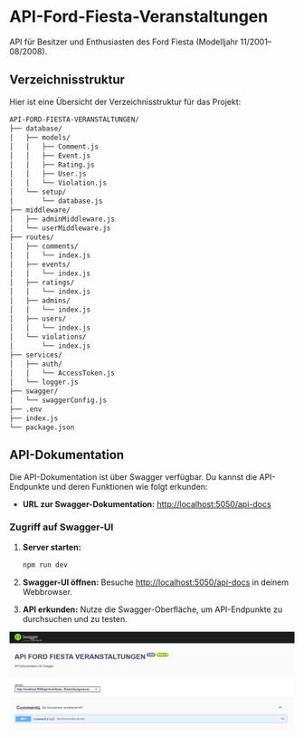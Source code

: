 # API-Ford-Fiesta-Veranstaltungen

API für Besitzer und Enthusiasten des Ford Fiesta (Modelljahr 11/2001–08/2008).

## Verzeichnisstruktur

Hier ist eine Übersicht der Verzeichnisstruktur für das Projekt:

```
API-FORD-FIESTA-VERANSTALTUNGEN/
├── database/
│   ├── models/
│   │   ├── Comment.js
│   │   ├── Event.js
│   │   ├── Rating.js
│   │   ├── User.js
│   │   └── Violation.js
│   └── setup/
│       └── database.js
├── middleware/
│   ├── adminMiddleware.js
│   └── userMiddleware.js
├── routes/
│   ├── comments/
│   │   └── index.js
│   ├── events/
│   │   └── index.js
│   ├── ratings/
│   │   └── index.js
│   ├── admins/
│   │   └── index.js
│   ├── users/
│   │   └── index.js
│   └── violations/
│       └── index.js
├── services/
│   ├── auth/
│   │   └── AccessToken.js
│   └── logger.js
├── swagger/
│   └── swaggerConfig.js
├── .env
├── index.js
└── package.json
```

## API-Dokumentation

Die API-Dokumentation ist über Swagger verfügbar. Du kannst die API-Endpunkte und deren Funktionen wie folgt erkunden:

- **URL zur Swagger-Dokumentation:** [http://localhost:5050/api-docs](http://localhost:5050/api-docs)

### Zugriff auf Swagger-UI

1. **Server starten:** 
   ```bash
   npm run dev
   ```

2. **Swagger-UI öffnen:** 
   Besuche [http://localhost:5050/api-docs](http://localhost:5050/api-docs) in deinem Webbrowser.

3. **API erkunden:** 
   Nutze die Swagger-Oberfläche, um API-Endpunkte zu durchsuchen und zu testen.

![Swagger-UI](image-1.png)
